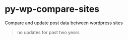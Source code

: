 # py-wp-compare-sites
Compare and update post data between wordpress sites

> no updates for past two years
